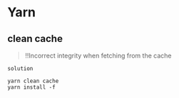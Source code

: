 # Yarn

## clean cache

> !!Incorrect integrity when fetching from the cache

`solution`

```
yarn clean cache
yarn install -f
```
